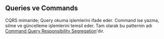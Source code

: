 ## Queries ve Commands
CQRS mimaride;
Query okuma işlemlerini ifade eder. Command ise yazma, silme ve güncelleme işlemlerini temsil eder. Tam olarak bu patternin adı [Command Query Responsibility Segregation](https://martinfowler.com/bliki/CQRS.html)'dır.